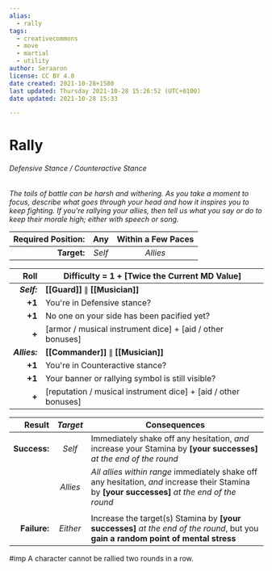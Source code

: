 ```yaml
---
alias:
  - rally
tags:
  - creativecommons
  - move
  - martial
  - utility
author: Seraaron
license: CC BY 4.0
date created: 2021-10-28+1500
last updated: Thursday 2021-10-28 15:26:52 (UTC+0100)
date updated: 2021-10-28 15:33

---
```


# Rally

###### Defensive Stance / Counteractive Stance

_The toils of battle can be harsh and withering. As you take a moment to focus, describe what goes through your head and how it inspires you to keep fighting. If you're rallying your allies, then tell us what you say or do to keep their morale high; either with speech or song._

| **Required Position:** |   Any  | Within a Few Paces |
| ---------------------: | :----: | :------------------------------------: |
|                **Target:** | _Self_ |                _Allies_                |

|          Roll | Difficulty = 1 + [Twice the Current MD Value]    |
| ------------: | ----------------------------------------------------- |
|   _**Self:**_ | **[[Guard]]**  ∥ **[[Musician]]**                     |
|        **+1** | You're in Defensive stance?                           |
|        **+1** | No one on your side has been pacified yet?            |
|        **+** | [armor / musical instrument dice]  + [aid / other bonuses]      |
| _**Allies:**_ | **[[Commander]]** ∥ **[[Musician]]**                  |
|        **+1** | You're in Counteractive stance?                       |
|        **+1** | Your banner or rallying symbol is still visible?      |
|        **+** | [reputation / musical instrument dice]  + [aid / other bonuses] |

|       Result | *Target* | Consequences                                                                                                                                   |
| ------------:|:--------:| ---------------------------------------------------------------------------------------------------------------------------------------------- |
| **Success:** |  _Self_  | Immediately shake off any hesitation, *and* increase your Stamina by **[your successes]** *at the end of the round*                            |
|              | _Allies_ | _All allies within range_ immediately shake off any hesitation, *and* increase their Stamina by **[your successes]** *at the end of the round* |
|              |          |                                                                                                                                                |
| **Failure:** | _Either_ | Increase the target(s) Stamina by **[your successes]** *at the end of the round*, but you **gain a random point of mental stress**                   |

#imp A character cannot be rallied two rounds in a row.